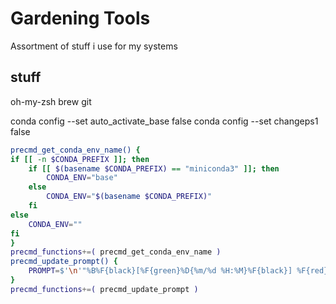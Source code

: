 # Gardening Tools
Assortment of stuff i use for my systems

## stuff
oh-my-zsh
brew
git

conda config --set auto_activate_base false
conda config --set changeps1 false

```bash
precmd_get_conda_env_name() {
if [[ -n $CONDA_PREFIX ]]; then
    if [[ $(basename $CONDA_PREFIX) == "miniconda3" ]]; then
        CONDA_ENV="base"
    else
        CONDA_ENV="$(basename $CONDA_PREFIX)"
    fi
else
    CONDA_ENV=""
fi
}
precmd_functions+=( precmd_get_conda_env_name )
precmd_update_prompt() {
    PROMPT=$'\n'"%B%F{black}[%F{green}%D{%m/%d %H:%M}%F{black}] %F{red}%n%F{black}@%F{yellow}%m%F{black}:%F{cyan}%~"$'\n'"%F{magenta}($CONDA_ENV)%F{blue} ➜ %f%b"
}
precmd_functions+=( precmd_update_prompt )
```
